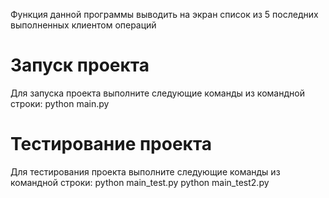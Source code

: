 Функция данной программы выводить на экран список из 5 последних выполненных клиентом операций

# Запуск проекта
Для запуска проекта выполните следующие команды из командной строки:
python main.py

# Тестирование проекта
Для тестирования проекта выполните следующие команды из командной строки:
python main_test.py
python main_test2.py
